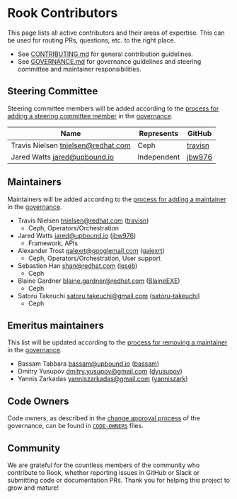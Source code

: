 # Rook Contributors

This page lists all active contributors and their areas of expertise. This can be used for routing PRs, questions, etc. to the right place.

* See [CONTRIBUTING.md](CONTRIBUTING.md) for general contribution guidelines.
* See [GOVERNANCE.md](GOVERNANCE.md) for governance guidelines and steering committee and maintainer responsibilities.

## Steering Committee

Steering committee members will be added according to the [process for adding a steering committee member](GOVERNANCE.md#becoming-a-steering-committee-member) in the [governance](GOVERNANCE.md).

| Name                                 | Represents  | GitHub                                |
| ------------------------------------ | ----------- |---------------------------------------|
| Travis Nielsen <tnielsen@redhat.com> | Ceph        | [travisn](https://github.com/travisn) |
| Jared Watts <jared@upbound.io>       | Independent | [jbw976](https://github.com/jbw976)   |

## Maintainers

Maintainers will be added according to the [process for adding a maintainer](GOVERNANCE.md#becoming-a-maintainer) in the [governance](GOVERNANCE.md).

* Travis Nielsen <tnielsen@redhat.com> ([travisn](https://github.com/travisn))
  * Ceph, Operators/Orchestration
* Jared Watts <jared@upbound.io> ([jbw976](https://github.com/jbw976))
  * Framework, APIs
* Alexander Trost <galexrt@googlemail.com> ([galexrt](https://github.com/galexrt))
  * Ceph, Operators/Orchestration, User support
* Sebastien Han <shan@redhat.com> ([leseb](https://github.com/leseb))
  * Ceph
* Blaine Gardner <blaine.gardner@redhat.com> ([BlaineEXE](https://github.com/BlaineEXE))
  * Ceph
* Satoru Takeuchi <satoru.takeuchi@gmail.com> ([satoru-takeuchi](https://github.com/satoru-takeuchi))
  * Ceph

## Emeritus maintainers

This list will be updated according to the [process for removing a maintainer](GOVERNANCE.md#removing-a-maintainer) in the [governance](GOVERNANCE.md).

* Bassam Tabbara <bassam@upbound.io> ([bassam](https://github.com/bassam))
* Dmitry Yusupov <dmitry.yusupov@gmail.com> ([dyusupov](https://github.com/dyusupov))
* Yannis Zarkadas <yanniszarkadas@gmail.com> ([yanniszark](https://github.com/yanniszark))

## Code Owners

Code owners, as described in the [change approval process](GOVERNANCE.md#change-approval) of the governance, can be found in [`CODE-OWNERS`](CODE-OWNERS) files.

## Community

We are grateful for the countless members of the community who contribute to Rook,
whether reporting issues in GitHub or Slack or submitting code or documentation PRs.
Thank you for helping this project to grow and mature!
